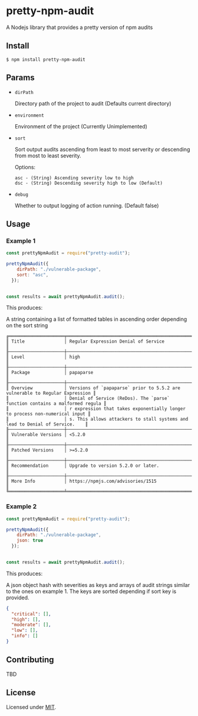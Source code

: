 # pretty-npm-audit
A Nodejs library that provides a pretty version of npm audits

## Install

```
$ npm install pretty-npm-audit
```

## Params

- `dirPath`

   Directory path of the project to audit 
(Defaults current directory)

- `environment`

   Environment of the project 
(Currently Unimplemented)

- `sort`

   Sort output audits ascending from least to most serverity or descending from most to least severity.

  Options:

      asc - (String) Ascending severity low to high 
      dsc - (String) Descending severity high to low (Default)

- `debug`

  Whether to output logging of action running. 
(Default false)

## Usage

### Example 1
```js
const prettyNpmAudit = require("pretty-audit");

prettyNpmAudit({
    dirPath: "./vulnerable-package",
    sort: "asc",
  });
  

const results = await prettyNpmAudit.audit();
```

This produces:

A string containing a list of formatted tables in ascending order depending on the sort string
```
╔═════════════════════╤═════════════════════════════════════════════════════════════════════════════╗
║ Title               │ Regular Expression Denial of Service                                        ║
╟─────────────────────┼─────────────────────────────────────────────────────────────────────────────╢
║ Level               │ high                                                                        ║
╟─────────────────────┼─────────────────────────────────────────────────────────────────────────────╢
║ Package             │ papaparse                                                                   ║
╟─────────────────────┼─────────────────────────────────────────────────────────────────────────────╢
║ Overview            │ Versions of `papaparse` prior to 5.5.2 are vulnerable to Regular Expression ║
║                     │ Denial of Service (ReDos). The `parse` function contains a malformed regula ║
║                     │ r expression that takes exponentially longer to process non-numerical input ║
║                     │ s. This allows attackers to stall systems and lead to Denial of Service.    ║
╟─────────────────────┼─────────────────────────────────────────────────────────────────────────────╢
║ Vulnerable Versions │ <5.2.0                                                                      ║
╟─────────────────────┼─────────────────────────────────────────────────────────────────────────────╢
║ Patched Versions    │ >=5.2.0                                                                     ║
╟─────────────────────┼─────────────────────────────────────────────────────────────────────────────╢
║ Recommendation      │ Upgrade to version 5.2.0 or later.                                          ║
╟─────────────────────┼─────────────────────────────────────────────────────────────────────────────╢
║ More Info           │ https://npmjs.com/advisories/1515                                           ║
╚═════════════════════╧═════════════════════════════════════════════════════════════════════════════╝
```

### Example 2
```js
const prettyNpmAudit = require("pretty-audit");

prettyNpmAudit({
    dirPath: "./vulnerable-package",
    json: true
  });
  

const results = await prettyNpmAudit.audit();
```

This produces:

A json object hash with severities as keys and arrays of audit strings similar to the ones on example 1. The keys are sorted depending if sort key is provided.

```json
{ 
  "critical": [],
  "high": [],
  "moderate": [],
  "low": [],
  "info": [] 
}
```

## Contributing

TBD

## License

Licensed under [MIT](./LICENSE).
